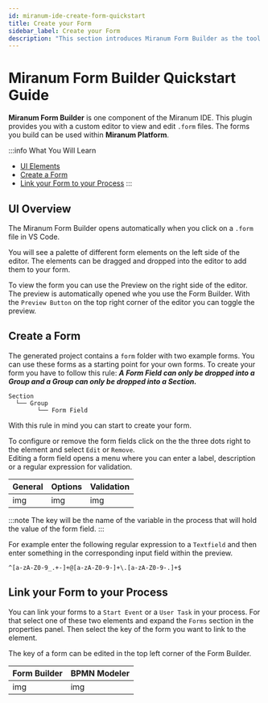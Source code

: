 ```yaml
---
id: miranum-ide-create-form-quickstart
title: Create your Form
sidebar_label: Create your Form
description: "This section introduces Miranum Form Builder as the tool to create and edit forms for Miranum Platform."
---
```


# Miranum Form Builder Quickstart Guide

**Miranum Form Builder** is one component of the Miranum IDE.
This plugin provides you with a custom editor to view and edit `.form` files.
The forms you build can be used within **Miranum Platform**.

:::info What You Will Learn
- [UI Elements](#ui-overview)
- [Create a Form](#create-a-form)
- [Link your Form to your Process](#link-your-form-to-your-process)
:::

## UI Overview

The Miranum Form Builder opens automatically when you click on a `.form` file in VS Code.

You will see a palette of different form elements on the left side of the editor.
The elements can be dragged and dropped into the editor to add them to your form.

To view the form you can use the Preview on the right side of the editor.
The preview is automatically opened whe you use the Form Builder.
With the `Preview Button` on the top right corner of the editor you can toggle the preview.

## Create a Form

The generated project contains a `form` folder with two example forms.
You can use these forms as a starting point for your own forms.
To create your form you have to follow this rule:
**_A Form Field can only be dropped into a Group and a Group can only be dropped into a Section._**

```text
Section
  └── Group
        └── Form Field
```

With this rule in mind you can start to create your form.

To configure or remove the form fields click on the the three dots right to the element and select `Edit` or `Remove`.  
Editing a form field opens a menu where you can enter a label, description or a regular expression for validation.

| General | Options | Validation |
|:--------|:--------|:-----------|
| img     | img     | img        |

:::note
The key will be the name of the variable in the process that will hold the value of the form field.
:::

For example enter the following regular expression to a `Textfield` and then enter something in the corresponding
input field within the preview.

```text
^[a-zA-Z0-9_.+-]+@[a-zA-Z0-9-]+\.[a-zA-Z0-9-.]+$
```

## Link your Form to your Process

You can link your forms to a `Start Event` or a `User Task` in your process.
For that select one of these two elements and expand the `Forms` section in the properties panel.
Then select the key of the form you want to link to the element.

The key of a form can be edited in the top left corner of the Form Builder.

| Form Builder | BPMN Modeler |
|:-------------|:-------------|
| img          | img          |

